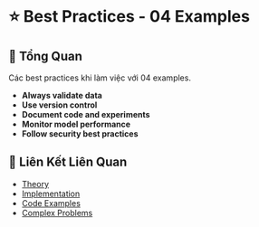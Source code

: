# ⭐ Best Practices - 04 Examples

## 🎯 Tổng Quan

Các best practices khi làm việc với 04 examples.

- **Always validate data**
- **Use version control**
- **Document code and experiments**
- **Monitor model performance**
- **Follow security best practices**

## 🔗 Liên Kết Liên Quan

- [Theory](./THEORY_04_examples.md)
- [Implementation](./IMPLEMENTATION_04_examples.md)
- [Code Examples](./CODE_EXAMPLES_04_examples.md)
- [Complex Problems](./COMPLEX_PROBLEMS.md)
